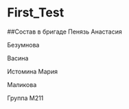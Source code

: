 # First_Test

##Состав в бригаде
 Пенязь Анастасия

 Безумнова 
  
 Васина
 
 Истомина Мария
 
 Маликова
 
Группа М211 
